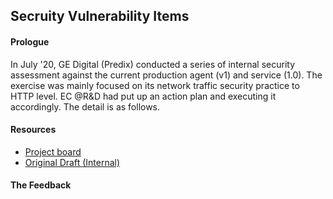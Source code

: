 ## Secruity Vulnerability Items
#### Prologue
In July '20, GE Digital (Predix) conducted a series of internal security assessment against the current production agent (v1) and service (1.0). The exercise was mainly focused on its network traffic security practice to HTTP level. EC @R&D had put up an action plan and executing it accordingly. The detail is as follows.

#### Resources
- [Project board](https://github.com/EC-Release/sdk/projects/18)
- [Original Draft (Internal)](https://ge.ent.box.com/file/694822011858)

#### The Feedback
